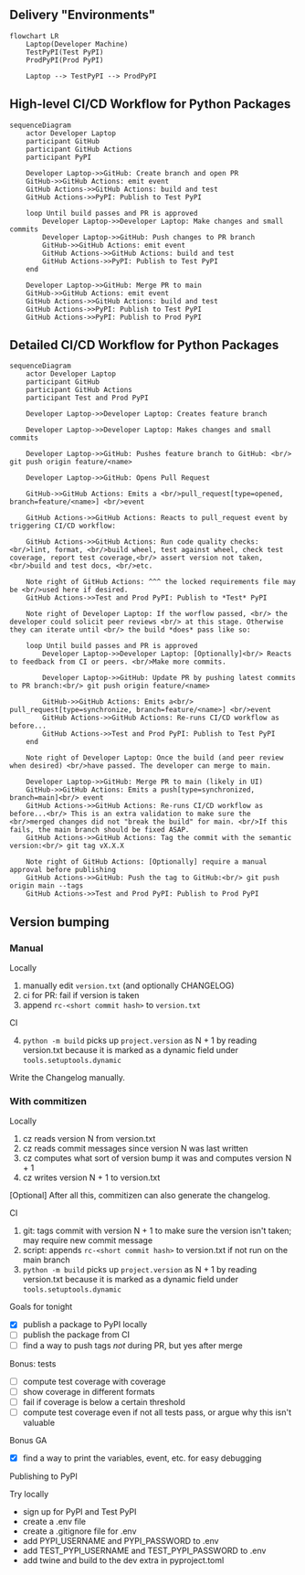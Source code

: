 

## Delivery "Environments"

```mermaid
flowchart LR
    Laptop(Developer Machine)
    TestPyPI(Test PyPI)
    ProdPyPI(Prod PyPI)

    Laptop --> TestPyPI --> ProdPyPI
```


## High-level CI/CD Workflow for Python Packages

```mermaid
sequenceDiagram
    actor Developer Laptop
    participant GitHub 
    participant GitHub Actions
    participant PyPI

    Developer Laptop->>GitHub: Create branch and open PR
    GitHub->>GitHub Actions: emit event
    GitHub Actions->>GitHub Actions: build and test
    GitHub Actions->>PyPI: Publish to Test PyPI

    loop Until build passes and PR is approved
        Developer Laptop->>Developer Laptop: Make changes and small commits
        Developer Laptop->>GitHub: Push changes to PR branch
        GitHub->>GitHub Actions: emit event
        GitHub Actions->>GitHub Actions: build and test
        GitHub Actions->>PyPI: Publish to Test PyPI
    end

    Developer Laptop->>GitHub: Merge PR to main
    GitHub->>GitHub Actions: emit event
    GitHub Actions->>GitHub Actions: build and test
    GitHub Actions->>PyPI: Publish to Test PyPI
    GitHub Actions->>PyPI: Publish to Prod PyPI

```

## Detailed CI/CD Workflow for Python Packages

```mermaid
sequenceDiagram
    actor Developer Laptop
    participant GitHub
    participant GitHub Actions
    participant Test and Prod PyPI

    Developer Laptop->>Developer Laptop: Creates feature branch

    Developer Laptop->>Developer Laptop: Makes changes and small commits

    Developer Laptop->>GitHub: Pushes feature branch to GitHub: <br/> git push origin feature/<name>

    Developer Laptop->>GitHub: Opens Pull Request

    GitHub->>GitHub Actions: Emits a <br/>pull_request[type=opened, branch=feature/<name>] <br/>event
    
    GitHub Actions->>GitHub Actions: Reacts to pull_request event by triggering CI/CD workflow:

    GitHub Actions->>GitHub Actions: Run code quality checks: <br/>lint, format, <br/>build wheel, test against wheel, check test coverage, report test coverage,<br/> assert version not taken, <br/>build and test docs, <br/>etc.

    Note right of GitHub Actions: ^^^ the locked requirements file may be <br/>used here if desired.
    GitHub Actions->>Test and Prod PyPI: Publish to *Test* PyPI

    Note right of Developer Laptop: If the worflow passed, <br/> the developer could solicit peer reviews <br/> at this stage. Otherwise they can iterate until <br/> the build *does* pass like so:

    loop Until build passes and PR is approved
        Developer Laptop->>Developer Laptop: [Optionally]<br/> Reacts to feedback from CI or peers. <br/>Make more commits.

        Developer Laptop->>GitHub: Update PR by pushing latest commits to PR branch:<br/> git push origin feature/<name>

        GitHub->>GitHub Actions: Emits a<br/> pull_request[type=synchronize, branch=feature/<name>] <br/>event
        GitHub Actions->>GitHub Actions: Re-runs CI/CD workflow as before...
        GitHub Actions->>Test and Prod PyPI: Publish to Test PyPI
    end

    Note right of Developer Laptop: Once the build (and peer review when desired) <br/>have passed. The developer can merge to main.

    Developer Laptop->>GitHub: Merge PR to main (likely in UI)
    GitHub->>GitHub Actions: Emits a push[type=synchronized, branch=main]<br/> event
    GitHub Actions->>GitHub Actions: Re-runs CI/CD workflow as before...<br/> This is an extra validation to make sure the <br/>merged changes did not "break the build" for main. <br/>If this fails, the main branch should be fixed ASAP.
    GitHub Actions->>GitHub Actions: Tag the commit with the semantic version:<br/> git tag vX.X.X
    
    Note right of GitHub Actions: [Optionally] require a manual approval before publishing
    GitHub Actions->>GitHub: Push the tag to GitHub:<br/> git push origin main --tags 
    GitHub Actions->>Test and Prod PyPI: Publish to Prod PyPI
```

## Version bumping

### Manual

Locally

1. manually edit `version.txt` (and optionally CHANGELOG)
2. ci for PR: fail if version is taken
3. append `rc-<short commit hash>` to `version.txt`

CI

4. `python -m build` picks up `project.version` as N + 1 by reading version.txt because it is marked
   as a dynamic field under `tools.setuptools.dynamic`

Write the Changelog manually.

### With commitizen

Locally

1. cz reads version N from version.txt
2. cz reads commit messages since version N was last written
3. cz computes what sort of version bump it was and computes version N + 1
4. cz writes version N + 1 to version.txt

[Optional] After all this, commitizen can also generate the changelog.

CI

1. git: tags commit with version N + 1 to make sure the version isn't taken; may require new commit message
2. script: appends `rc-<short commit hash>` to version.txt if not run on the main branch
3. `python -m build` picks up `project.version` as N + 1 by reading version.txt because it is marked
   as a dynamic field under `tools.setuptools.dynamic`


Goals for tonight

- [x] publish a package to PyPI locally
- [ ] publish the package from CI
- [ ] find a way to push tags *not* during PR, but yes after merge

Bonus: tests

- [ ] compute test coverage with coverage
- [ ] show coverage in different formats
- [ ] fail if coverage is below a certain threshold
- [ ] compute test coverage even if not all tests pass, or argue why this isn't valuable

Bonus GA

- [x] find a way to print the variables, event, etc. for easy debugging

Publishing to PyPI

Try locally

- sign up for PyPI and Test PyPI
- create a .env file
- create a .gitignore file for .env
- add PYPI_USERNAME and PYPI_PASSWORD to .env
- add TEST_PYPI_USERNAME and TEST_PYPI_PASSWORD to .env
- add twine and build to the dev extra in pyproject.toml